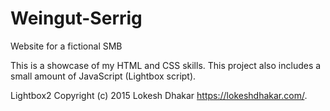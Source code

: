 # Weingut-Serrig
Website for a fictional SMB

This is a showcase of my HTML and CSS skills. This project also includes a small amount of JavaScript (Lightbox script).

Lightbox2 Copyright (c) 2015 Lokesh Dhakar https://lokeshdhakar.com/.
